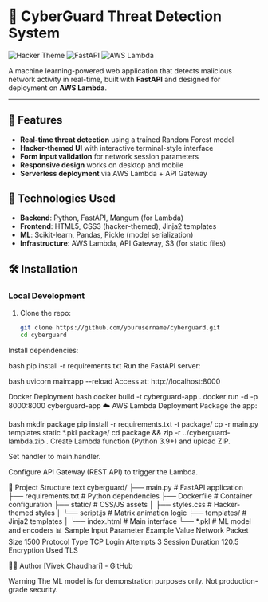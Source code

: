 # 🚀 CyberGuard Threat Detection System

![Hacker Theme](https://img.shields.io/badge/Theme-Hacker%20Style-green) 
![FastAPI](https://img.shields.io/badge/Framework-FastAPI-blue) 
![AWS Lambda](https://img.shields.io/badge/Deployment-AWS_Lambda-orange)

A machine learning-powered web application that detects malicious network activity in real-time, built with **FastAPI** and designed for deployment on **AWS Lambda**.

---


## 🌟 Features
- **Real-time threat detection** using a trained Random Forest model
- **Hacker-themed UI** with interactive terminal-style interface
- **Form input validation** for network session parameters
- **Responsive design** works on desktop and mobile
- **Serverless deployment** via AWS Lambda + API Gateway

## 🔧 Technologies Used
- **Backend**: Python, FastAPI, Mangum (for Lambda)
- **Frontend**: HTML5, CSS3 (hacker-themed), Jinja2 templates
- **ML**: Scikit-learn, Pandas, Pickle (model serialization)
- **Infrastructure**: AWS Lambda, API Gateway, S3 (for static files)

## 🛠️ Installation

### Local Development
1. Clone the repo:
   ```bash
   git clone https://github.com/yourusername/cyberguard.git
   cd cyberguard
Install dependencies:

bash
pip install -r requirements.txt
Run the FastAPI server:

bash
uvicorn main:app --reload
Access at: http://localhost:8000

Docker Deployment
bash
docker build -t cyberguard-app .
docker run -d -p 8000:8000 cyberguard-app
☁️ AWS Lambda Deployment
Package the app:

bash
mkdir package
pip install -r requirements.txt -t package/
cp -r main.py templates static *.pkl package/
cd package && zip -r ../cyberguard-lambda.zip .
Create Lambda function (Python 3.9+) and upload ZIP.

Set handler to main.handler.

Configure API Gateway (REST API) to trigger the Lambda.

📂 Project Structure
text
cyberguard/
├── main.py               # FastAPI application
├── requirements.txt      # Python dependencies
├── Dockerfile            # Container configuration
├── static/               # CSS/JS assets
│   ├── styles.css        # Hacker-themed styles
│   └── script.js         # Matrix animation logic
├── templates/            # Jinja2 templates
│   └── index.html        # Main interface
└── *.pkl                 # ML model and encoders
📊 Sample Input
Parameter	Example Value
Network Packet Size	1500
Protocol Type	TCP
Login Attempts	3
Session Duration	120.5
Encryption Used	TLS

👨‍💻 Author
[Vivek Chaudhari] - GitHub

Warning
The ML model is for demonstration purposes only. Not production-grade security.
